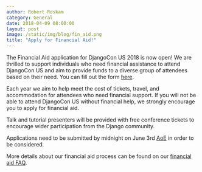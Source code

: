 ```yaml
---
author: Robert Roskam
category: General
date: 2018-04-09 08:00:00
layout: post
image: /static/img/blog/fin_aid.png
title: "Apply for Financial Aid!"
---
```

The Financial Aid application for DjangoCon US 2018 is now open! We are thrilled to support individuals who need financial assistance to attend DjangoCon US and aim to provide funds to a diverse group of attendees based on their need.  You can fill out the form [here](https://goo.gl/forms/0rgo8yT72CFMuGCx1).  

Each year we aim to help meet the cost of tickets, travel, and accommodation for attendees who need financial support. If you will not be able to attend DjangoCon US without financial help, we strongly encourage you to apply for financial aid.

Talk and tutorial presenters will be provided with free conference tickets to encourage wider participation from the Django community.

Applications need to be submitted by midnight on June 3rd [AoE](https://www.timeanddate.com/time/zones/aoe) in order to be considered.

More details about our financial aid process can be found on our [financial aid FAQ](https://2018.djangocon.us/financial-aid/#frequently-asked-questions).
